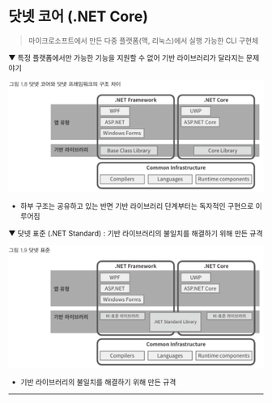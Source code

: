 # 닷넷 코어 (.NET Core)
> 마이크로소프트에서 만든 다중 플랫폼(맥, 리눅스)에서 실행 가능한 CLI 구현체

▼ 특정 플랫폼에서만 가능한 기능을 지원할 수 없어 기반 라이브러리가 달라지는 문제 야기

<img src="./Images/1_8.png" width="700"/>

- 하부 구조는 공유하고 있는 반면 기반 라이브러리 단계부터는 독자적인 구현으로 이루어짐

▼ 닷넷 표준 (.NET Standard) : 기반 라이브러리의 불일치를 해결하기 위해 만든 규격

<img src="./Images/1_9.png" width="700"/>

- 기반 라이브러리의 불일치를 해결하기 위해 만든 규격

****
<br>

